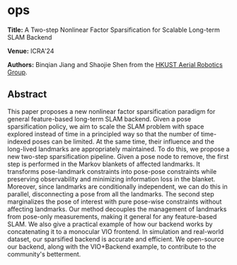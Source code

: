 # ops
**Title:** A Two-step Nonlinear Factor Sparsification for Scalable Long-term SLAM Backend

**Venue:** ICRA'24

**Authors:** Binqian Jiang and Shaojie Shen from the [HKUST Aerial Robotics Group](https://uav.hkust.edu.hk/).

## Abstract
This paper proposes a new nonlinear factor sparsification paradigm for general feature-based long-term SLAM backend. 
Given a pose sparsification policy, we aim to scale the SLAM problem with space explored instead of time in a principled way so that the number of time-indexed poses can be limited. At the same time, their influence and the long-lived landmarks are appropriately maintained. To do this, we propose a new two-step sparsification pipeline. 
Given a pose node to remove, the first step is performed in the Markov blankets of affected landmarks. It transforms pose-landmark constraints into pose-pose constraints while preserving observability and minimizing information loss in the blanket. Moreover, since landmarks are conditionally independent, we can do this in parallel, disconnecting a pose from all the landmarks. 
The second step marginalizes the pose of interest with pure pose-wise constraints without affecting landmarks. Our method decouples the management of landmarks from pose-only measurements, making it general for any feature-based SLAM. We also give a practical example of how our backend works by concatenating it to a monocular VIO frontend. In simulation and real-world dataset, our sparsified backend is accurate and efficient. We open-source our backend, along with the VIO+Backend example, to contribute to the community's betterment.

